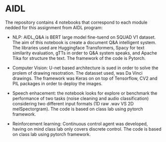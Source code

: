 # AIDL

The repository contains 4 notebooks that correspond to each module nedded for this assignment from AIDL program:

+ NLP: AIDL_Q&A is BERT large model fine-tuend on SQUAD V1 dataset. The aim of this notebook is create a document Q&A intelligent system. The libraries used are Huggingface
Transformers, Spacy for text similarity evaluation, gTTs in order to Q&A system speaks, and Apache Tika for structure the text. The framework of the code is Pytorch.

+ Computer Vision: U-net based architecture is sued in order to solve the prolem of drawing resotration. The datasset used, was Da Vinci drawings. The framework was Keras on
on top of Tensorflow, CV2 and PIL packages in order to deploy the images.

+ Speech enhacement: the notebook looks for explore or benchmark the performance of two tasks (noise cleaning and audio classification) considering 
two different input formats (1D raw .wav VS 2D melSpectorgram). The code is based on class lab using pytorch framework.

+ Reinforcement learning: Continuous control agent was developed, having on mind class lab only covers discrete control. The code is based on class lab using pytorch framework.

